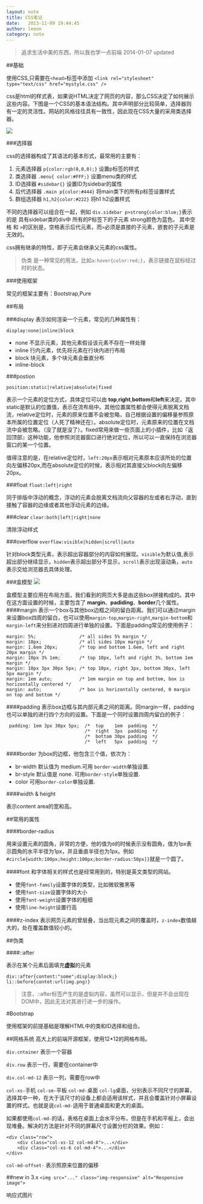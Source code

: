```yaml
---
layout: note
title: CSS笔记
date:   2013-11-09 19:44:45
author: leeon
category: note
---
```

>追求生活中美的东西，所以我也学一点前端  2014-01-07 updated


##基础

使用CSS,只需要在`<head>`标签中添加
`<link rel="stylesheet" type="text/css" href="mystyle.css" />`

css是html的样式表，如果说HTML决定了网页的内容，那么CSS决定了如何展示这些内容。下图是一个CSS的基本语法结构。其中声明部分比较简单，选择器则有一定的灵活性。网站的风格往往具有一致性，因此现在CSS大量的采用类选择器。

![](http://www.w3school.com.cn/i/ct_css_selector.gif)


###选择器

css的选择器构成了其语法的基本形式，最常用的主要有：

1. 元素选择器 `p{color:rgb(0,0,0);}` 设置p标签的样式
2. 类选择器  `.menu{ color:#FFF;}` 设置menu类的样式
3. ID选择器  `#sidebar{}` 设置ID为sidebar的属性
4. 后代选择器 `.main p{color:#444}` 将main类下的所有p标签设置样式
5. 群组选择器 `h1,h2{color:#222}` 将h1 h2设置样式

不同的选择器可以组合在一起，例如 `div.sidebar p>strong{color:blue;}`表示的是 具有sidebar类的div中 所有的P标签下的子元素 strong颜色为蓝色。 其中空格 和 `>`的区别是，空格表示后代元素，而`>`必须是直接的子元素，嵌套的子元素是无效的。

css拥有继承的特性，即子元素会继承父元素的css属性。

> 伪类 是一种常见的用法，比如`a:hover{color:red;}`，表示链接在鼠标经过时的状态。



###使用框架

常见的框架主要有：Bootstrap,Pure


##布局

###display
表示如何渲染一个元素，常见的几种属性有：

`display:none|inline|block`

+ none 不显示元素，其他元素假设该元素不存在一样处理
+ inline 行内元素，优先将元素在行块内进行布局
+ block 块元素，多个块元素会垂直分布
+ inline-block 

###postion

`position:static|relative|absolute|fixed`

表示一个元素的定位方式，具体定位可以由 **top**,**right**,**bottom**和**left**来决定。其中static是默认的位置值，表示在流布局中。其他位置属性都会使得元素脱离文档流，relative定位时，元素的原来位置不会被忽略，自己根据设置的偏移量参照原本所属的位置定位（人死了精神还在）。absolute定位时，元素原来的位置在文档流中会被忽略。（没了就是没了）。fixed常用来做一些页面上的小插件，比如『返回顶部』这种功能，他参照浏览器窗口进行绝对定位，所以可以一直保持在浏览器窗口的某一个位置。

值得注意的是，在relative定位时，`left:20px`表示相对元素原本应该所处的位置向左偏移20px,而在absolute定位的时候，表示相对其直接父block向左偏移20px。


###float
`float:left|right`

同于排版中浮动的概念，浮动的元素会脱离文档流向父容器的左或者右浮动，直到接触了容器的边缘或者其他浮动元素的边缘。

###clear
`clear:both|left|right|none`

清除浮动样式


###overflow
`overflow:visible|hidden|scroll|auto`

针对block类型元素，表示超出容器部分的内容如何展现。`visible`为默认值,表示超出部分继续显示，`hidden`表示超出部分不显示，`scroll`表示出现滚动条，`auto`表示交给浏览器去具体处理。



###盒模型
![](http://www.w3school.com.cn/i/ct_boxmodel.gif)

盒模型主要应用在布局方面，我们看到的网页大多是由这些box拼接构成的。其中在这方面设置的时候，主要包含了 **margin**、**padiding**、**border**几个属性。
####margin
表示一个box与其他box边框之间的留白距离。我们可以通过margin来设置box四周的留白，也可以使用`margin-top`,`margin-right`,`margin-bottom`和`margin-left`来分别进对四周进行单独的设置。下面是padding常见的使用例子：

    margin: 5%;                /* all sides 5% margin */
    margin: 10px;              /* all sides 10px margin */
    margin: 1.6em 20px;        /* top and bottom 1.6em, left and right 20px margin */
    margin: 10px 3% 1em;       /* top 10px, left and right 3%, bottom 1em margin */
    margin: 10px 3px 30px 5px; /* top 10px, right 3px, bottom 30px, left 5px margin */
    margin: 1em auto;          /* 1em margin on top and bottom, box is horizontally centered */
    margin: auto;              /* box is horizontally centered, 0 margin on top and bottom */

####padding
表示box边框与其内部元素之间的距离。同margin一样，padding也可以单独的进行四个方向的设置。下面是一个同时设置四周内留白的例子：

     padding: 1em 3px 30px 5px;  /*  top    1em  padding  */
                                 /*  right  3px  padding  */
                                 /*  bottom 30px padding  */
                                 /*  left   5px  padding  */
####border
为box的边框，他包含三个值，依次为：

+ br-width 默认值为 medium.可用 `border-width`单独设置.
+ br-style 默认值是 none. 可用`border-style`单独设置.
+ color 可用`border-color`单独设置.

####width & height

表示content area的宽和高。


##常用的属性

####border-radius

用来设置元素的圆角，非常的方便，他的值为`0`的时候表示没有圆角，值为1px表示圆角的水平半径为1px，并且垂直半径也为1px。例如`#circle{width:100px;height:100px;border-radius:50px]}`就是一个圆了。

####font
和字体相关的样式也是经常用到的，特别是英文类型的网站。

+ 使用`font-family`设置字体的类型，比如微软雅黑等
+ 使用`font-size`设置字体的大小
+ 使用`font-weight`设置字体的粗细
+ 使用`line-height`设置行高


####z-index
表示网页元素的曾层叠，当出现元素之间的覆盖时，`z-index`数值越大的，处在覆盖数值较小的。


##伪类

####::after

表示在某个元素后面填充**虚拟**的元素

    div::after{content:"some";display:block;}
    li::before{contet:url(img.png)}

> 注意，::after标签产生的是虚拟内容，虽然可以显示，但是并不会出现在DOM中，因此无法对其进行进一步的操作。

#Bootstrap

使用框架的前提基础是理解HTML中的类和ID选择和组合。

##网格系统
高大上的前端开源框架，使用12\*12的网格布局。

`div.cntainer` 表示一个容器

`div.row` 表示一行，需要在container中

`div.col-md-12` 表示一列，需要在row中

`col-xs-`手机  `col-sm-`平板 `col-md-`桌面 `col-lg`桌面，分别表示不同尺寸的屏幕，选择其中一种，在大于该尺寸的设备上都会适用该样式，并且会覆盖针对小屏幕设置的样式。也就是说`col-md-`适用于普通桌面和更大的桌面。

如果都使用`col-md-`的话，表格在桌面上会水平分布，但是在手机和平板上，会出现堆叠。解决的方法是针对不同的屏幕尺寸设置分栏的效果。例如：
    
    <div class="row">
        <div class="col-xs-12 col-md-8">...</div>
        <div class="col-xs-6 col-md-4">...</div>
    </div>


`col-md-offset-` 表示照原来位置的偏移




##new in 3.x
`<img src="..." class="img-responsive" alt="Responsive image">` 

响应式图片

